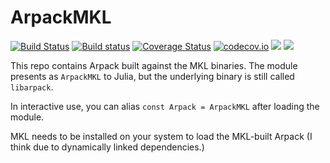 # ArpackMKL

[![Build Status](https://travis-ci.org/JuliaLinearAlgebra/ArpackMKL.jl.svg?branch=master)](https://travis-ci.org/JuliaLinearAlgebra/ArpackMKL.jl)
[![Build status](https://ci.appveyor.com/api/projects/status/v6icbqh1xq5y7261?svg=true)](https://ci.appveyor.com/project/andreasnoack/ArpackMKL-jl)
[![Coverage Status](https://coveralls.io/repos/JuliaLinearAlgebra/ArpackMKL.jl/badge.svg?branch=master&service=github)](https://coveralls.io/github/JuliaLinearAlgebra/ArpackMKL.jl?branch=master)
[![codecov.io](http://codecov.io/github/JuliaLinearAlgebra/ArpackMKL.jl/coverage.svg?branch=master)](http://codecov.io/github/JuliaLinearAlgebra/ArpackMKL.jl?branch=master)
[![][docs-stable-img]][docs-stable-url]
[![][docs-latest-img]][docs-latest-url]

[docs-latest-img]: https://img.shields.io/badge/docs-latest-blue.svg
[docs-latest-url]: http://JuliaLinearAlgebra.github.io/ArpackMKL.jl/latest/

[docs-stable-img]: https://img.shields.io/badge/docs-stable-blue.svg
[docs-stable-url]: http://JuliaLinearAlgebra.github.io/ArpackMKL.jl/stable/

This repo contains Arpack built against the MKL binaries. The module presents as `ArpackMKL` to Julia, but the underlying binary is still called `libarpack`.

In interactive use, you can alias `const Arpack = ArpackMKL` after loading the module.

MKL needs to be installed on your system to load the MKL-built Arpack (I think due to dynamically linked dependencies.)